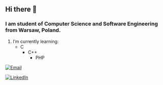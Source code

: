 ## Hi there 👋

### I am student of Computer Science and Software Engineering from Warsaw, Poland.

1. I’m currently learning:
   - C
     - C++
       - PHP

[![Email](https://img.shields.io/badge/Email-Contact-blue?logo=gmail&logoColor=white)](mailto:alicja.stefanska44@gmail.com)

[![LinkedIn](https://img.shields.io/badge/LinkedIn-Profile-blue?logo=linkedin&logoColor=white)](https://www.linkedin.com/in/alicjastefa%C5%84ska/)
